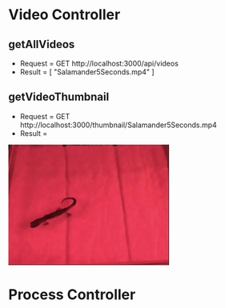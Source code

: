 # Video Controller

## getAllVideos
- Request = GET http://localhost:3000/api/videos
- Result = [
    "Salamander5Seconds.mp4"
    ]

## getVideoThumbnail
- Request = GET http://localhost:3000/thumbnail/Salamander5Seconds.mp4
- Result = 

![Thumbnail Screenshot](./screenshots/thumbnail-response.jpg)

# Process Controller